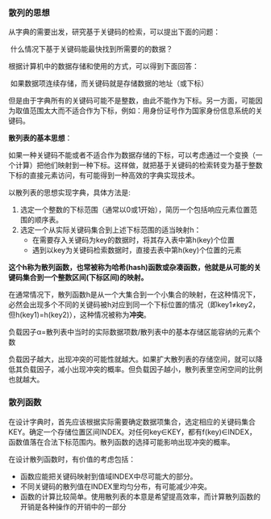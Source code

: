 ### 散列的思想

从字典的需要出发，研究基于关键码的检索，可以提出下面的问题：

​	什么情况下基于关键码能最快找到所需要的的数据？

根据计算机中的数据存储和使用的方式，可以得到下面回答：

​	如果数据项连续存储，而关键码就是存储数据的地址（或下标）

但是由于字典所有的关键码可能不是整数，由此不能作为下标。另一方面，可能因为取值范围太大而不适合作为下标，例如：用身份证号作为国家身份信息系统的关键码。

**散列表的基本思想**：

如果一种关键码不能或者不适合作为数据存储的下标，可以考虑通过一个变换（一个计算）把他们映射到一种下标。这样做，就把基于关键码的检索转变为基于整数下标的直接元素访问，有可能得到一种高效的字典实现技术。

以散列表的思想实现字典，具体方法是:

1. 选定一个整数的下标范围（通常以0或1开始），简历一个包括响应元素位置范围的顺序表。
2. 选定一个从实际关键码集合到上述下标范围的适当映射h：
   - 在需要存入关键码为key的数据时，将其存入表中第h(key)个位置
   - 遇到以key为关键码检索数据时，直接去表中第h(key)个位置的元素

**这个h称为散列函数，也常被称为哈希(hash)函数或杂凑函数，他就是从可能的关键码集合到一个整数区间(下标区间)的映射。**

在通常情况下，散列函数h是从一个大集合到一个小集合的映射，在这种情况下，必然会出现多个不同的关键码被h对应到同一个下标位置的情况（即key1≠key2，但h(key1)=h(key2)），这种情况被称为**冲突**。

负载因子α=散列表中当时的实际数据项数/散列表中的基本存储区能容纳的元素个数

负载因子越大，出现冲突的可能性就越大。如果扩大散列表的存储空间，就可以降低其负载因子，减小出现冲突的概率。但负载因子越小，散列表里空闲空间的比例也就越大。

### 散列函数

在设计字典时，首先应该根据实际需要确定数据项集合，选定相应的关键码集合KEY。确定一个存储位置区间INDEX。对任何key∈KEY，都有f(key)∈INDEX，函数值落在合法下标范围内。散列函数的选择可能影响出现冲突的概率。

在设计散列函数时，有价值的考虑包括：

- 函数应能把关键码映射到值域INDEX中尽可能大的部分。
- 不同关键码的散列值在INDEX里均匀分布，有可能减少冲突。
- 函数的计算比较简单。使用散列表的本意是希望提高效率，而计算散列函数的开销是各种操作的开销中的一部分